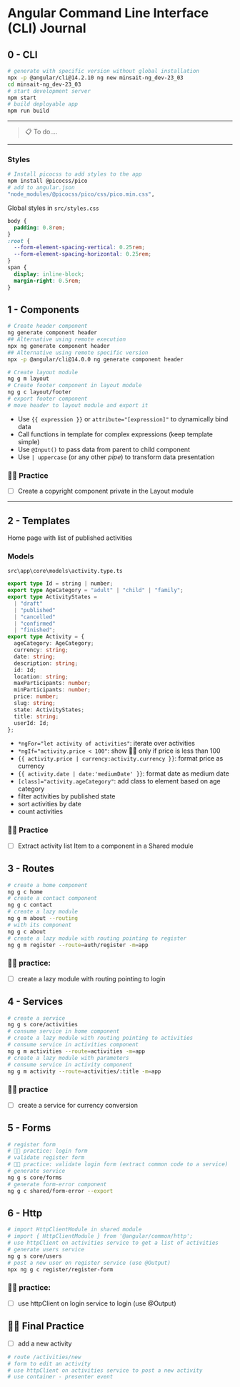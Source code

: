 # Angular Command Line Interface (CLI) Journal

## 0 - CLI

```bash
# generate with specific version without global installation
npx -p @angular/cli@14.2.10 ng new minsait-ng_dev-23_03
cd minsait-ng_dev-23_03
# start development server
npm start
# build deployable app
npm run build
```

---

> 📋 To do....

---

### Styles

```bash
# Install picocss to add styles to the app
npm install @picocss/pico
# add to angular.json
"node_modules/@picocss/pico/css/pico.min.css",
```

Global styles in `src/styles.css`

```css
body {
  padding: 0.8rem;
}
:root {
  --form-element-spacing-vertical: 0.25rem;
  --form-element-spacing-horizontal: 0.25rem;
}
span {
  display: inline-block;
  margin-right: 0.5rem;
}
```

## 1 - Components

```bash
# Create header component
ng generate component header
## Alternative using remote execution
npx ng generate component header
## Alternative using remote specific version
npx -p @angular/cli@14.0.0 ng generate component header
```

```bash
# Create layout module
ng g m layout
# Create footer component in layout module
ng g c layout/footer
# export footer component
# move header to layout module and export it
```

- Use `{{ expression }}` or `attribute="[expression]"` to dynamically bind data
- Call functions in template for complex expressions (keep template simple)
- Use `@Input()` to pass data from parent to child component
- Use `| uppercase` (or any other _pipe_) to transform data presentation

### 🫵🏼 Practice

- [ ] Create a copyright component private in the Layout module

---

## 2 - Templates

Home page with list of published activities

### Models

`src\app\core\models\activity.type.ts`

```typescript
export type Id = string | number;
export type AgeCategory = "adult" | "child" | "family";
export type ActivityStates =
  | "draft"
  | "published"
  | "cancelled"
  | "confirmed"
  | "finished";
export type Activity = {
  ageCategory: AgeCategory;
  currency: string;
  date: string;
  description: string;
  id: Id;
  location: string;
  maxParticipants: number;
  minParticipants: number;
  price: number;
  slug: string;
  state: ActivityStates;
  title: string;
  userId: Id;
};
```

- `*ngFor="let activity of activities"`: iterate over activities
- `*ngIf="activity.price < 100"`: show 🫰🏼 only if price is less than 100
- `{{ activity.price | currency:activity.currency }}`: format price as currency
- `{{ activity.date | date:'mediumDate' }}`: format date as medium date
- `[class]="activity.ageCategory"`: add class to element based on age category
- filter activities by published state
- sort activities by date
- count activities

### 🫵🏼 Practice

- [ ] Extract activity list Item to a component in a Shared module

## 3 - Routes

```bash
# create a home component
ng g c home
# create a contact component
ng g c contact
# create a lazy module
ng g m about --routing
# with its component
ng g c about
# create a lazy module with routing pointing to register
ng g m register --route=auth/register -m=app
```

### 🫵🏼 practice:

- [ ] create a lazy module with routing pointing to login

## 4 - Services

```bash
# create a service
ng g s core/activities
# consume service in home component
# create a lazy module with routing pointing to activities
# consume service in activities component
ng g m activities --route=activities -m=app
# create a lazy module with parameters
# consume service in activity component
ng g m activity --route=activities/:title -m=app
```

### 🫵🏼 practice

- [ ] create a service for currency conversion

## 5 - Forms

```bash
# register form
# 🫵🏼 practice: login form
# validate register form
# 🫵🏼 practice: validate login form (extract common code to a service)
# generate service
ng g s core/forms
# generate form-error component
ng g c shared/form-error --export
```

## 6 - Http

```bash
# import HttpClientModule in shared module
# import { HttpClientModule } from '@angular/common/http';
# use httpClient on activities service to get a list of activities
# generate users service
ng g s core/users
# post a new user on register service (use @Output)
npx ng g c register/register-form
```

### 🫵🏼 practice:

- [ ] use httpClient on login service to login (use @Output)

## 🫵🏼 Final Practice

- [ ] add a new activity

```bash
# route /activities/new
# form to edit an activity
# use httpClient on activities service to post a new activity
# use container - presenter event
```

